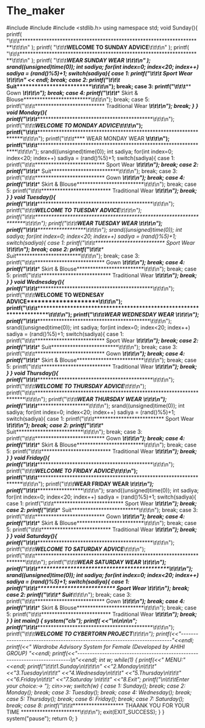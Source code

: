 # The_maker
#include <iostream>
#include <ctime>
#include <stdlib.h>
using namespace std;
void Sunday(){
            printf( "\t\t\t********************************************************************\t\t\t\n" );
            printf(  "\t\t\t**********************WELCOME TO SUNDAY ADVICE**********************\t\t\t\n" );
            printf(  "\t\t\t********************************************************************\t\t\t\n" );
            printf( "\t\t\t**************************WEAR SUNDAY WEAR *************************\t\t\t\n" );
           srand((unsigned)time(0));
    int sadiya;
    for(int index=0; index<20; index++)
        sadiya = (rand()%5)+1;
            switch(sadiya){
            case 1:
            printf("\t\t\t************************** Sport Wear *************************\t\t\t\n" << endl;
            break;
            case 2:
            printf("\t\t\t************************** Suit*************************\t\t\t\n");
            break;
               case 3:
            printf("\t\t\t**************************  Gown *************************\t\t\t\n");
            break;
               case 4:
            printf("\t\t\t************************** Skirt & Blouse*************************\t\t\t\n");
            break;
             case 5:
            printf("\t\t\t************************** Traditional Wear *************************\t\t\t\n");
            break;
        }
    }
void Monday(){
            printf("\t\t\t********************************************************************\t\t\t\n");
            printf("\t\t\t***********************WELCOME TO MONDAY ADVICE*********************\t\t\t\n");
            printf("\t\t\t********************************************************************\t\t\t\n");
            printf("\t\t\t****                      WEAR MONDAY WEAR                      ****\t\t\t\n");
            printf("\t\t\t********************************************************************\t\t\t\n");
       srand((unsigned)time(0));
    int sadiya;
    for(int index=0; index<20; index++)
        sadiya = (rand()%5)+1;
            switch(sadiya){
            case 1:
            printf("\t\t\t************************** Sport Wear *************************\t\t\t\n");
            break;
            case 2:
            printf("\t\t\t************************** Suit*************************\t\t\t\n");
            break;
               case 3:
            printf("\t\t\t**************************  Gown *************************\t\t\t\n");
            break;
               case 4:
            printf("\t\t\t************************** Skirt & Blouse*************************\t\t\t\n");
            break;
             case 5:
            printf("\t\t\t************************** Traditional Wear *************************\t\t\t\n");
            break;
        }
}
void Tuesday(){
            printf("\t\t\t********************************************************************\t\t\t\n");
            printf("\t\t\t**********************WELCOME TO TUESDAY ADVICE*********************\t\t\t\n");
            printf("\t\t\t********************************************************************\t\t\t\n");
            printf("\t\t\t**************************WEAR TUESDAY WEAR ************************\t\t\t\n");
            printf("\t\t\t********************************************************************\t\t\t\n");
       srand((unsigned)time(0));
    int sadiya;
    for(int index=0; index<20; index++)
        sadiya = (rand()%5)+1;
            switch(sadiya){
            case 1:
            printf("\t\t\t************************** Sport Wear *************************\t\t\t\n");
            break;
            case 2:
            printf("\t\t\t************************** Suit*************************\t\t\t\n");
            break;
               case 3:
            printf("\t\t\t**************************  Gown *************************\t\t\t\n");
            break;
               case 4:
            printf("\t\t\t************************** Skirt & Blouse*************************\t\t\t\n");
            break;
             case 5:
            printf("\t\t\t************************** Traditional Wear *************************\t\t\t\n");
            break;
        }
}
void Wednesday(){
            printf("\t\t\t********************************************************************\t\t\t\n");
            printf("\t\t\t**********************WELCOME TO WEDNESAY ADVICE********************\t\t\t\n");
            printf("\t\t\t********************************************************************\t\t\t\n");
            printf("\t\t\t*************************WEAR WEDNESDAY WEAR ************************\t\t\t\n");
            printf("\t\t\t*********************************************************************\t\t\t\n");
       srand((unsigned)time(0));
    int sadiya;
    for(int index=0; index<20; index++)
        sadiya = (rand()%5)+1;
            switch(sadiya){
            case 1:
            printf("\t\t\t************************** Sport Wear *************************\t\t\t\n");
            break;
            case 2:
            printf("\t\t\t************************** Suit*************************\t\t\t\n");
            break;
               case 3:
            printf("\t\t\t**************************  Gown *************************\t\t\t\n");
            break;
               case 4:
            printf("\t\t\t************************** Skirt & Blouse*************************\t\t\t\n");
            break;
             case 5:
            printf("\t\t\t************************** Traditional Wear *************************\t\t\t\n");
            break;
        }
}
void Thursday(){
            printf("\t\t\t********************************************************************\t\t\t\n");
            printf("\t\t\t*********************WELCOME TO THURSDAY ADVICE*********************\t\t\t\n");
            printf("\t\t\t********************************************************************\t\t\t\n");
            printf("\t\t\t*************************WEAR THURSDAY WEAR *************************\t\t\t\n");
            printf("\t\t\t*********************************************************************\t\t\t\n");
       srand((unsigned)time(0));
    int sadiya;
    for(int index=0; index<20; index++)
        sadiya = (rand()%5)+1;
            switch(sadiya){
            case 1:
            printf("\t\t\t************************** Sport Wear *************************\t\t\t\n");
            break;
            case 2:
            printf("\t\t\t************************** Suit*************************\t\t\t\n");
            break;
               case 3:
            printf("\t\t\t**************************  Gown *************************\t\t\t\n");
            break;
               case 4:
            printf("\t\t\t************************** Skirt & Blouse*************************\t\t\t\n");
            break;
             case 5:
            printf("\t\t\t************************** Traditional Wear *************************\t\t\t\n");
            break;
        }
}
void Friday(){
            printf("\t\t\t********************************************************************\t\t\t\n");
            printf("\t\t\t***********************WELCOME TO FRIDAY ADVICE*********************\t\t\t\n");
            printf("\t\t\t********************************************************************\t\t\t\n");
            printf("\t\t\t**************************WEAR FRIDAY WEAR *************************\t\t\t\n");
            printf("\t\t\t********************************************************************\t\t\t\n");
       srand((unsigned)time(0));
    int sadiya;
    for(int index=0; index<20; index++)
        sadiya = (rand()%5)+1;
            switch(sadiya){
           case 1:
            printf("\t\t\t************************** Sport Wear *************************\t\t\t\n");
            break;
            case 2:
            printf("\t\t\t************************** Suit*************************\t\t\t\n");
            break;
               case 3:
            printf("\t\t\t**************************  Gown *************************\t\t\t\n");
            break;
               case 4:
            printf("\t\t\t************************** Skirt & Blouse*************************\t\t\t\n");
            break;
             case 5:
            printf("\t\t\t************************** Traditional Wear *************************\t\t\t\n");
            break;        }
}
void Saturday(){
            printf("\t\t\t********************************************************************\t\t\t\n");
            printf("\t\t\t*********************WELCOME TO SATURDAY ADVICE*********************\t\t\t\n");
            printf("\t\t\t********************************************************************\t\t\t\n");
            printf("\t\t\t*************************WEAR SATURDAY WEAR ************************\t\t\t\n");
            printf("\t\t\t********************************************************************\t\t\t\n");
       srand((unsigned)time(0));
    int sadiya;
    for(int index=0; index<20; index++)
        sadiya = (rand()%5)+1;
            switch(sadiya){
            case 1:
            printf("\t\t\t************************** Sport Wear *************************\t\t\t\n");
            break;
            case 2:
            printf("\t\t\t************************** Suit*************************\t\t\t\n");
            break;
               case 3:
            printf("\t\t\t**************************  Gown *************************\t\t\t\n");
            break;
               case 4:
            printf("\t\t\t************************** Skirt & Blouse*************************\t\t\t\n");
            break;
             case 5:
            printf("\t\t\t************************** Traditional Wear *************************\t\t\t\n");
            break;
        }
}
int main()
{
system("cls");
printf( <<"\n\n\n\n";
            printf("\t\t\t********************************************************************\t\t\t\n");
            printf("\t\t\t*********************WELCOME TO CYBERTORN 
PROJECT********************\t\t\t\n");
    printf(<<"--------------------------------------------------------------------------"<<endl;
    printf(<<"                    Wardrobe Advisory System for Female (Developed by AHIHI GROUP)     "<<endl;
    printf(<<"---------------------------------------------------------------------------\n"<<endl;
int w;
while(1)
{
  printf(<<"            MENU:"<<endl;
  printf("\t\t\t1.Sunday\n\t\t\t\n"
  <<"2.Monday\n\t\t\t"
  <<"3.Tuesday\n\t\t\t"
  <<"4.Wednesday\n\t\t\t"
  <<"5.Thursday\n\t\t\t"
  <<"6.Friday\n\t\t\t"
  <<"7.Saturday \n\t\t\t"
  <<"8.Exit";
  printf("\n\t\t\tEnter your choice:-> ");
  cin>>w;
  switch(w)
  {
    case 1:  Sunday();
      break;
    case 2:  Monday();
      break;
    case 3:  Tuesday();
      break;
    case 4:  Wednesday();
      break;
      case 5:  Thursday();
      break;
     case 6:  Friday();
      break;
      case 7:  Saturday();
      break;
    case 8:
            printf("\t\t\t******************** THAANK YOU FOR YOUR TIME **********************\t\t\t\n");
         exit(EXIT_SUCCESS);
  }
}
system("pause");
return 0;
}

















